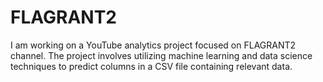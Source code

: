 # FLAGRANT2
I am working on a YouTube analytics project focused on FLAGRANT2 channel. The project involves utilizing machine learning and data science techniques to predict columns in a CSV file containing relevant data.
